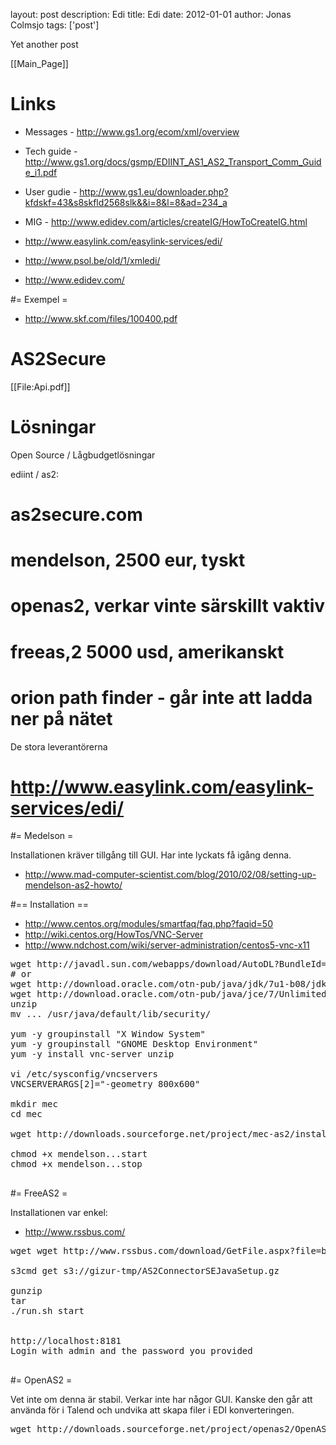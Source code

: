 layout: post
description: Edi
title: Edi
date: 2012-01-01
author: Jonas Colmsjo
tags: ['post']

Yet another post





[[Main_Page]]


# Links 

* Messages - http://www.gs1.org/ecom/xml/overview
* Tech guide - http://www.gs1.org/docs/gsmp/EDIINT_AS1_AS2_Transport_Comm_Guide_i1.pdf
* User gudie - http://www.gs1.eu/downloader.php?kfdskf=43&s8skfld2568slk&&i=8&l=8&ad=234_a
* MIG - http://www.edidev.com/articles/createIG/HowToCreateIG.html

* http://www.easylink.com/easylink-services/edi/
* http://www.psol.be/old/1/xmledi/
* http://www.edidev.com/


#= Exempel =

* http://www.skf.com/files/100400.pdf


# AS2Secure 

[[File:Api.pdf]]


# Lösningar 

Open Source / Lågbudgetlösningar

ediint / as2:
# as2secure.com
# mendelson, 2500 eur, tyskt
# openas2, verkar vinte särskillt vaktiv
# freeas,2 5000 usd, amerikanskt
# orion path finder - går inte att ladda ner på nätet


De stora leverantörerna
# http://www.easylink.com/easylink-services/edi/


#= Medelson =

Installationen kräver tillgång till GUI. Har inte lyckats få igång denna.

* http://www.mad-computer-scientist.com/blog/2010/02/08/setting-up-mendelson-as2-howto/

#== Installation ==

* http://www.centos.org/modules/smartfaq/faq.php?faqid=50
* http://wiki.centos.org/HowTos/VNC-Server
* http://www.ndchost.com/wiki/server-administration/centos5-vnc-x11

<pre>
wget http://javadl.sun.com/webapps/download/AutoDL?BundleId=56691
# or
wget http://download.oracle.com/otn-pub/java/jdk/7u1-b08/jdk-7u1-linux-x64.rpm
wget http://download.oracle.com/otn-pub/java/jce/7/UnlimitedJCEPolicyJDK7.zip
unzip
mv ... /usr/java/default/lib/security/

yum -y groupinstall "X Window System"
yum -y groupinstall "GNOME Desktop Environment"
yum -y install vnc-server unzip

vi /etc/sysconfig/vncservers 
VNCSERVERARGS[2]="-geometry 800x600"

mkdir mec
cd mec

wget http://downloads.sourceforge.net/project/mec-as2/install_mendelson_opensource_as2_1.1b37.zip?r=http%3A%2F%2Fsourceforge.net%2Fprojects%2Fmec-as2%2Ffiles%2F&ts=1322905813&use_mirror=heanet

chmod +x mendelson...start
chmod +x mendelson...stop

</pre>



#= FreeAS2 =

Installationen var enkel:
* http://www.rssbus.com/

<pre>
wget wget http://www.rssbus.com/download/GetFile.aspx?file=beta/AAY3-V/setup.tar.gz&name=AS2%20Connector%20SE%20\(Java%20Setup\)&go=true

s3cmd get s3://gizur-tmp/AS2ConnectorSEJavaSetup.gz

gunzip
tar
./run.sh start


http://localhost:8181
Login with admin and the password you provided

</pre>


#= OpenAS2 =

Vet inte om denna är stabil. Verkar inte har någor GUI. Kanske den går att använda för i Talend och undvika att skapa filer i EDI konverteringen.

<pre>
wget http://downloads.sourceforge.net/project/openas2/OpenAS2_20100816.zip?r=http%3A%2F%2Fsourceforge.net%2Fprojects%2Fopenas2%2F&ts=1322990284&use_mirror=netcologne

</pre>
